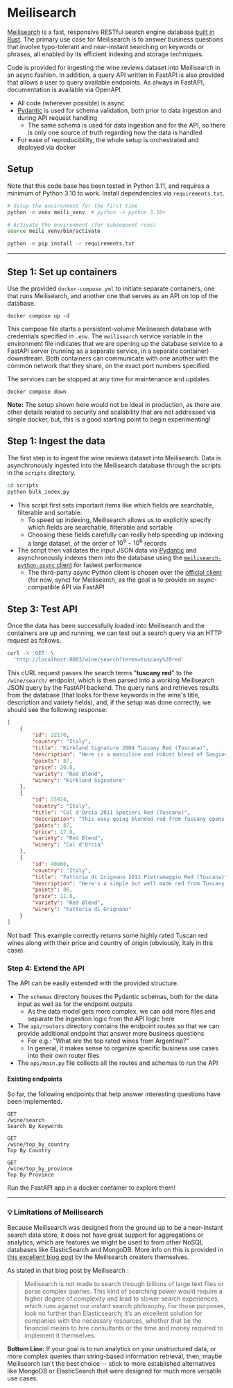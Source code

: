 # Meilisearch

[Meilisearch](https://www.meilisearch.com/docs/learn/what_is_meilisearch/overview) is a fast, responsive RESTful search engine database [built in Rust](https://github.com/meilisearch/meilisearch). The primary use case for Meilisearch is to answer business questions that involve typo-tolerant and near-instant searching on keywords or phrases, all enabled by its efficient indexing and storage techniques.

Code is provided for ingesting the wine reviews dataset into Meilisearch in an async fashion. In addition, a query API written in FastAPI is also provided that allows a user to query available endpoints. As always in FastAPI, documentation is available via OpenAPI.

* All code (wherever possible) is async
* [Pydantic](https://docs.pydantic.dev) is used for schema validation, both prior to data ingestion and during API request handling
  * The same schema is used for data ingestion and for the API, so there is only one source of truth regarding how the data is handled
* For ease of reproducibility, the whole setup is orchestrated and deployed via docker

## Setup

Note that this code base has been tested in Python 3.11, and requires a minimum of Python 3.10 to work. Install dependencies via `requirements.txt`.

```sh
# Setup the environment for the first time
python -m venv meili_venv  # python -> python 3.10+

# Activate the environment (for subsequent runs)
source meili_venv/bin/activate

python -m pip install -r requirements.txt

```

--- 

## Step 1: Set up containers

Use the provided `docker-compose.yml` to initiate separate containers, one that runs Meilisearch, and another one that serves as an API on top of the database.

```
docker compose up -d
```

This compose file starts a persistent-volume Meilisearch database with credentials specified in `.env`. The `meilisearch` service variable in the environment file indicates that we are opening up the database service to a FastAPI server (running as a separate service, in a separate container) downstream. Both containers can communicate with one another with the common network that they share, on the exact port numbers specified.

The services can be stopped at any time for maintenance and updates.

```
docker compose down
```

**Note:** The setup shown here would not be ideal in production, as there are other details related to security and scalability that are not addressed via simple docker, but, this is a good starting point to begin experimenting!


## Step 1: Ingest the data

The first step is to ingest the wine reviews dataset into Meilisearch. Data is asynchronously ingested into the Meilisearch database through the scripts in the `scripts` directory.

```sh
cd scripts
python bulk_index.py
```

* This script first sets important items like which fields are searchable, filterable and sortable:
  * To speed up indexing, Meilisearch allows us to explicitly specify which fields are searchable, filterable and sortable
  * Choosing these fields carefully can really help speeding up indexing a large dataset, of the order of $10^5-10^6$ records
* The script then validates the input JSON data via [Pydantic](https://docs.pydantic.dev) and asynchronously indexes them into the database using the [`meilisearch-python-async` client](https://github.com/sanders41/meilisearch-python-async) for fastest performance
  * The third-party async Python client is chosen over the [official client](https://github.com/meilisearch/meilisearch-python) (for now, sync) for Meilisearch, as the goal is to provide an async-compatible API via FastAPI


## Step 3: Test API

Once the data has been successfully loaded into Meilisearch and the containers are up and running, we can test out a search query via an HTTP request as follows.

```sh
curl -X 'GET' \
  'http://localhost:8003/wine/search?terms=tuscany%20red'
```

This cURL request passes the search terms "**tuscany red**" to the `/wine/search/` endpoint, which is then parsed into a working Meilisearch JSON query by the FastAPI backend. The query runs and retrieves results from the database (that looks for these keywords in the wine's title, description and variety fields), and, if the setup was done correctly, we should see the following response:

```json
[
    {
        "id": 22170,
        "country": "Italy",
        "title": "Kirkland Signature 2004 Tuscany Red (Toscana)",
        "description": "Here is a masculine and robust blend of Sangiovese, Cab Sauvignon and Merlot that exhibits thick concentration and aromas of exotic spices, cherry, prune, plum, vanilla and Amaretto. The nose is gorgeous but the mouthfeel is less convincing, with firm tannins.",
        "points": 87,
        "price": 20.0,
        "variety": "Red Blend",
        "winery": "Kirkland Signature"
    },
    {
        "id": 55924,
        "country": "Italy",
        "title": "Col d'Orcia 2011 Spezieri Red (Toscana)",
        "description": "This easy going blended red from Tuscany opens with bright cherry and blackberry aromas against a backdrop of bitter almond and a touch of Indian spice. The fresh acidity makes this a perfect pasta wine.",
        "points": 87,
        "price": 17.0,
        "variety": "Red Blend",
        "winery": "Col d'Orcia"
    },
    {
        "id": 40960,
        "country": "Italy",
        "title": "Fattoria di Grignano 2011 Pietramaggio Red (Toscana)",
        "description": "Here's a simple but well made red from Tuscany that has floral aromas of violet and rose with berry notes. The palate offers bright cherry, red currant and a touch of spice. Pair this with pasta dishes or grilled vegetables.",
        "points": 86,
        "price": 11.0,
        "variety": "Red Blend",
        "winery": "Fattoria di Grignano"
    }
]
```

Not bad! This example correctly returns some highly rated Tuscan red wines along with their price and country of origin (obviously, Italy in this case).

### Step 4: Extend the API

The API can be easily extended with the provided structure.

- The `schemas` directory houses the Pydantic schemas, both for the data input as well as for the endpoint outputs
  - As the data model gets more complex, we can add more files and separate the ingestion logic from the API logic here
- The `api/routers` directory contains the endpoint routes so that we can provide additional endpoint that answer more business questions
  - For e.g.: "What are the top rated wines from Argentina?"
  - In general, it makes sense to organize specific business use cases into their own router files
- The `api/main.py` file collects all the routes and schemas to run the API


#### Existing endpoints

So far, the following endpoints that help answer interesting questions have been implemented.

```
GET
/wine/search
Search By Keywords
```

```
GET
/wine/top_by_country
Top By Country
```

```
GET
/wine/top_by_province
Top By Province
```

Run the FastAPI app in a docker container to explore them!

---

### 💡 Limitations of Meilisearch

Because Meilisearch was designed from the ground up to be a near-instant search data store, it does not have great support for aggregations or analytics, which are features we might be used to from other NoSQL databases like ElasticSearch and MongoDB. More info on this is provided in [this excellent blog post](https://blog.meilisearch.com/why-should-you-use-meilisearch-over-elasticsearch/) by the Meilisearch creators themselves.

As stated in that blog post by Meilisearch :

> Meilisearch is not made to search through billions of large text files or parse complex queries. This kind of searching power would require a higher degree of complexity and lead to slower search experiences, which runs against our instant search philosophy. For those purposes, look no further than Elasticsearch; it’s an excellent solution for companies with the necessary resources, whether that be the financial means to hire consultants or the time and money required to implement it themselves.

**Bottom Line:** If your goal is to run analytics on your unstructured data, or more complex queries than string-based information retrieval, then, maybe Meilisearch isn't the best choice -- stick to more established alternatives like MongoDB or ElasticSearch that were designed for much more versatile use cases.

